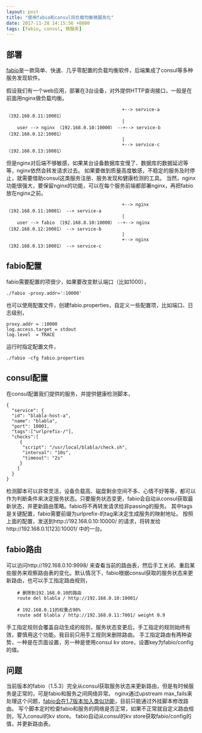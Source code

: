```yaml
---
layout: post
title: "使用fabio和consul将负载均衡微服务化"
date: 2017-11-28 14:15:56 +0800
tags: [fabio, consul, 微服务]
---
```


## 部署

[fabio](https://github.com/fabiolb/fabio)是一款简单、快速、几乎零配置的负载均衡软件，后端集成了consul等多种服务发现软件。

假设我们有一个web应用，部署在3台设备，对外提供HTTP查询接口，一般是在前面用nginx做负载均衡。

```
                                           +--> service-a （192.168.0.11:10001）
                                           |
    user --> nginx （192.168.0.10:10000） --+--> service-b （192.168.0.12:10001）
                                           |
                                           +--> service-c （192.168.0.13:10001）
```

但是nginx对后端不够敏感，如果某台设备数据库变慢了、数据库的数据延迟等等，nginx依然会转发请求过去。
如果要做到质量高度敏感，不稳定的服务及时停止，就需要借助consul这类服务注册、服务发现和健康检测的工具。
当然，nginx功能很强大，要保留nginx的功能，可以在每个服务前端都部署nginx，再把fabio放在nginx之前。

```
                                           +--> nginx （192.168.0.11:10001） --> service-a
                                           |
    user --> fabio （192.168.0.10:10000） --+--> nginx （192.168.0.12:10001） --> service-b
                                           | 
                                           +--> nginx （192.168.0.13:10001） --> service-c
```

## fabio配置

fabio需要配置的项很少，如果要改变默认端口（比如1000），
    
    ./fabio -proxy.addr=':10000'

也可以使用配置文件，创建fabio.properties，自定义一些配置项，比如端口、日志级别，

    proxy.addr = :10000
    log.access.target = stdout
    log.level  = TRACE

运行时指定配置文件，

    ./fabio -cfg fabio.properties

## consul配置

在consul配置我们提供的服务，并提供健康检测脚本，

    {
      "service": {
      "id": "blabla-host-a",
      "name": "blabla",
      "port": 10001,
      "tags":["urlprefix-/"],
      "checks":[
         {
          "script": "/usr/local/blabla/check.sh",
          "interval": "10s",
          "timeout": "2s"
         }
        ]
      }
    }

检测脚本可以非常灵活，设备负载高、磁盘剩余空间不多、心情不好等等，都可以作为判断条件来决定服务状态。只要服务状态变更，fabio会自动从consul获取最新状态，并更新路由策略。fabio将不再转发请求给非passing的服务。
其中tags是关键配置，fabio需要前缀为urlprefix-的tag来决定生成服务的映射地址。
按照上面的配置，发送到http://192.168.0.10:10000/ 的请求，将转发给http://192.168.0.1[123]:10001/ 中的一台。

## fabio路由

可以访问http://192.168.0.10:9998/ 来查看当前的路由表，然后手工关闭、重启某些服务来观察路由表的变化。默认情况下，fabio根据consul获取的服务状态来更新路由，也可以手工指定路由规则，

        # 删除到192.168.0.10的路由
        route del blabla / http://192.168.0.10:10001/
        
        # 192.168.0.11的权重占90%
        route add blabla / http://192.168.0.11:7001/ weight 0.9

手工指定规则会覆盖自动生成的规则，服务状态变更后，手工指定的规则始终有效，要慎用这个功能。我目前只用手工规则来删除路由。
手工指定路由有两种姿势，一种是在页面设置，另一种是使用consul kv store，设置key为fabio/config的值。

## 问题

当前版本的fabio（1.5.3）完全从consul获取服务状态来更新路由，但是有时候服务是正常的，可是fabio和服务之间网络异常。
nginx通过upstream max_fails来处理这个问题，[fabio会在1.7版本加入类似功能](https://github.com/fabiolb/fabio/issues/393)，目前只能通过外挂脚本修改路由。
写个脚本定时检查fabio和服务的网络是否正常，如果不正常就自定义路由规则，写入consul的kv store。
fabio自动从consul的kv store获取fabio/config的值，并更新路由表。

